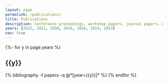 ```yaml
---
layout: page
permalink: /publications/
title: Publications 
description: Conference proceedings, workshop papers, journal papers, etc. <u><a href='https://scholar.google.com/citations?user=ynA-x2wAAAAJ&hl'>Google Scholar</a></u> contains a more complete list of my publications.
years: [2022, 2021, 2020, 2018, 2016, 2014, 2013]
nav: true
---
```

<!-- _pages/publications.md -->
<div class="publications">

{%- for y in page.years %}
  <h2 class="year">{{y}}</h2>
  {% bibliography -f papers -q @*[year={{y}}]* %}
{% endfor %}

</div>